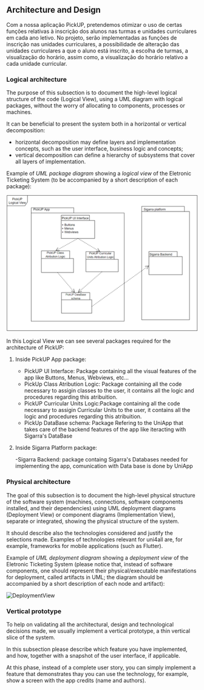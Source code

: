 ## Architecture and Design

Com a nossa aplicação PickUP, pretendemos otimizar o uso de certas funções relativas à inscrição dos alunos nas turmas e unidades curriculares em cada ano letivo.
No projeto, serão implementadas as funções de inscrição nas unidades curriculares, a possibilidade de alteração das unidades curriculares a que o aluno está inscrito, a escolha de turmas, a visualização do horário, assim como, a visualização do horário relativo a cada unidade curricular.

### Logical architecture
The purpose of this subsection is to document the high-level logical structure of the code (Logical View), using a UML diagram with logical packages, without the worry of allocating to components, processes or machines.

It can be beneficial to present the system both in a horizontal or vertical decomposition:
* horizontal decomposition may define layers and implementation concepts, such as the user interface, business logic and concepts; 
* vertical decomposition can define a hierarchy of subsystems that cover all layers of implementation.

Example of _UML package diagram_ showing a _logical view_ of the Eletronic Ticketing System (to be accompanied by a short description of each package):

 <p align="center" justify="center">
  <img src="/images/Logical_View.png"/>
</p>


In this Logical View we can see several packages required for the architecture of PickUP:

1. Inside PickUP App package:

    - PickUP UI Interface: Package containing all the visual features of the app like Buttons, Menus, Webviews, etc...
    - PickUp Class Atribution Logic: Package containing all the code necessary to assigin classes to the user, it 	contains all the logic and procedures regarding this atribuition.
    - PickUP Curricular Units Logic:Package containing all the code necessary to assigin Curricular Units to the 	user, it contains all the logic and procedures regarding this atribuition.
    - PickUp DataBase schema: Package Refering to the UniApp that takes care of the backend features of the app like 
iteracting with Sigarra's DataBase

2. Inside Sigarra Platform package:
    
    -Sigarra Backend: package containg Sigarra's Databases needed for implementing the app, comunication with Data base is done by UniApp


### Physical architecture
The goal of this subsection is to document the high-level physical structure of the software system (machines, connections, software components installed, and their dependencies) using UML deployment diagrams (Deployment View) or component diagrams (Implementation View), separate or integrated, showing the physical structure of the system.

It should describe also the technologies considered and justify the selections made. Examples of technologies relevant for uni4all are, for example, frameworks for mobile applications (such as Flutter).

Example of _UML deployment diagram_ showing a _deployment view_ of the Eletronic Ticketing System (please notice that, instead of software components, one should represent their physical/executable manifestations for deployment, called artifacts in UML; the diagram should be accompanied by a short description of each node and artifact):

![DeploymentView](https://user-images.githubusercontent.com/9655877/160592491-20e85af9-0758-4e1e-a704-0db1be3ee65d.png)



### Vertical prototype
To help on validating all the architectural, design and technological decisions made, we usually implement a vertical prototype, a thin vertical slice of the system.

In this subsection please describe which feature you have implemented, and how, together with a snapshot of the user interface, if applicable.

At this phase, instead of a complete user story, you can simply implement a feature that demonstrates thay you can use the technology, for example, show a screen with the app credits (name and authors).
